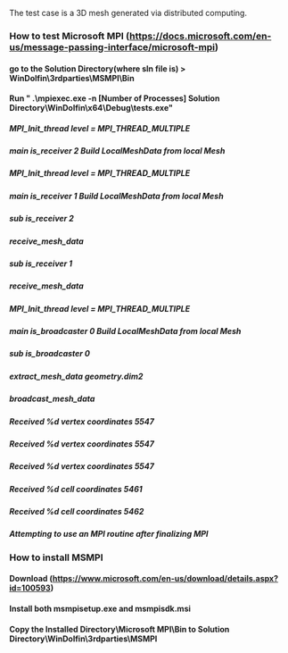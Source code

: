 The test case is a 3D mesh generated via distributed computing.

### How to test Microsoft MPI (https://docs.microsoft.com/en-us/message-passing-interface/microsoft-mpi)

#### go to the Solution Directory(where sln file is) > WinDolfin\3rdparties\MSMPI\Bin
#### Run " .\mpiexec.exe -n [Number of Processes] Solution Directory\WinDolfin\x64\Debug\tests.exe"


##### MPI_Init_thread level = MPI_THREAD_MULTIPLE
##### main is_receiver 2 Build LocalMeshData from local Mesh
##### MPI_Init_thread level = MPI_THREAD_MULTIPLE
##### main is_receiver 1 Build LocalMeshData from local Mesh
##### sub is_receiver 2
##### receive_mesh_data
##### sub is_receiver 1
##### receive_mesh_data
##### MPI_Init_thread level = MPI_THREAD_MULTIPLE
##### main is_broadcaster 0 Build LocalMeshData from local Mesh
##### sub is_broadcaster 0
##### extract_mesh_data geometry.dim2
##### broadcast_mesh_data
##### Received %d vertex coordinates 5547
##### Received %d vertex coordinates 5547
##### Received %d vertex coordinates 5547
##### Received %d cell coordinates 5461
##### Received %d cell coordinates 5462
##### Attempting to use an MPI routine after finalizing MPI

### How to install MSMPI
#### Download (https://www.microsoft.com/en-us/download/details.aspx?id=100593)
#### Install both msmpisetup.exe and msmpisdk.msi
#### Copy the Installed Directory\Microsoft MPI\Bin to Solution Directory\WinDolfin\3rdparties\MSMPI